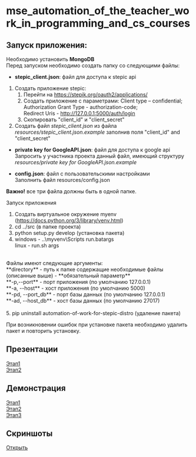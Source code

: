 # mse_automation_of_the_teacher_work_in_programming_and_cs_courses
## Запуск приложения:
Необходимо установить **MongoDB** <br>
Перед запуском необходимо создать папку со следующими файлы:
* **stepic_client.json**: файл для доступа к stepic api <br>
1. Создать приложение stepiс:
   1. Перейти на https://stepik.org/oauth2/applications/
   2. Создать приложение с параметрами: 
    Client type – confidential; <br>
    Authorization Grant Type - authorization-code; <br>
    Redirect Uris - http://127.0.0.1:5000/auth/login <br>
   3. Скопировать "client_id" и "client_secret"
2. Создать файл *stepic_client.json* из файла *resources/stepic_client.json.example* заполнив поля "client_id" and "client_secret"

* **private key for GoogleAPI.json**: файл для доступа к google api <br>
 Запросить у участника проекта данный файл, имеющий структуру *resources/private key for GoogleAPI.json.example*
 
* **config.json**: файл с пользовательскими настройками <br>
Заполнить файл resources/config.json

**Важно!** все три файла должны быть в одной папке. <br>

Запуск приложения <br>
1. Создать виртуальное окружение myenv (https://docs.python.org/3/library/venv.html)
2. cd ../src (в папке проекта)
3. python setup.py develop (установка пакета)
4. windows - ..\myvenv\Scripts run.batargs <br>
linux - run.sh args <br>
<br>
Файлы имеют следующие аргументы: <br>
**directory** - путь к папке содержащие необходимые файлы (описанные выше) - **обязательный параметр**<br>
**-p,--port** - порт приложения (по умолчанию 127.0.0.1)<br>
**-a, --host** - хост приложения (по умолчанию 5000)<br>
**-pd, --port_db** - порт базы данных (по умолчанию 127.0.0.1)<br>
**-ad, --host_db** -  хост базы данных (по умолчанию 27017)<br>
<br>
5. pip uninstall automation-of-work-for-stepic-distro (удаление пакета)

При возникновении ошибок при установке пакета необходимо удалить пакет и повторить установку.

## Презентации
[Этап1](https://github.com/moevm/mse_automation_of_the_teacher_work_in_programming_and_cs_courses/raw/master/Presentations/%D0%9F%D1%80%D0%BE%D0%B5%D0%BA%D1%824_%D0%AD%D1%82%D0%B0%D0%BF1.pptx) <br>
[Этап2](https://github.com/moevm/mse_automation_of_the_teacher_work_in_programming_and_cs_courses/blob/master/Presentations/%D0%9F%D1%80%D0%BE%D0%B5%D0%BA%D1%824_%D0%AD%D1%82%D0%B0%D0%BF2.pptx)

## Демонстрация
[Этап1](https://youtu.be/miiINJJ0cvg) <br>
[Этап2](https://youtu.be/UgXvVSltsDk) <br>
[Этап3](https://youtu.be/TP-iRJ6Fk8Y) <br>
## Скриншоты
[Открыть](https://github.com/moevm/mse_automation_of_the_teacher_work_in_programming_and_cs_courses/raw/master/Screenshots)
